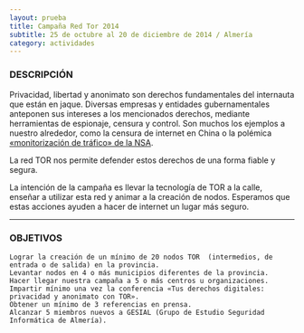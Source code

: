 ```yaml
---
layout: prueba
title: Campaña Red Tor 2014 
subtitle: 25 de octubre al 20 de diciembre de 2014 / Almería
category: actividades
---
```


### DESCRIPCIÓN

Privacidad, libertad y anonimato son derechos fundamentales del internauta que
están en jaque. Diversas empresas y entidades gubernamentales anteponen sus
intereses a los mencionados derechos, mediante herramientas de espionaje,
censura y control. Son muchos los ejemplos a nuestro alrededor, como la
censura de internet en China o la polémica [«monitorización de tráfico» de la
NSA][1].

La red TOR nos permite defender estos derechos de una forma fiable y segura.

La intención de la campaña es llevar la tecnología de TOR a la calle, enseñar
a utilizar esta red y animar a la creación de nodos. Esperamos que estas
acciones ayuden a hacer de internet un lugar más seguro.

<hr>

### OBJETIVOS

    Lograr la creación de un mínimo de 20 nodos TOR  (intermedios, de entrada o de salida) en la provincia.
    Levantar nodos en 4 o más municipios diferentes de la provincia.
    Hacer llegar nuestra campaña a 5 o más centros u organizaciones.
    Impartir mínimo una vez la conferencia «Tus derechos digitales: privacidad y anonimato con TOR».
    Obtener un mínimo de 3 referencias en prensa.
    Alcanzar 5 miembros nuevos a GESIAL (Grupo de Estudio Seguridad Informática de Almería).



[1]: http://en.wikipedia.org/wiki/Global_surveillance_disclosures_%282013%E2%80%93present%29
